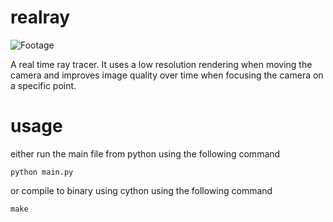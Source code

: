 # realray

![Footage](clip.gif)

A real time ray tracer. It uses a low resolution rendering when moving
the camera and improves image quality over time when focusing the
camera on a specific point.

# usage

either run the main file from python using the following command

    python main.py

or compile to binary using cython using the following command

    make
